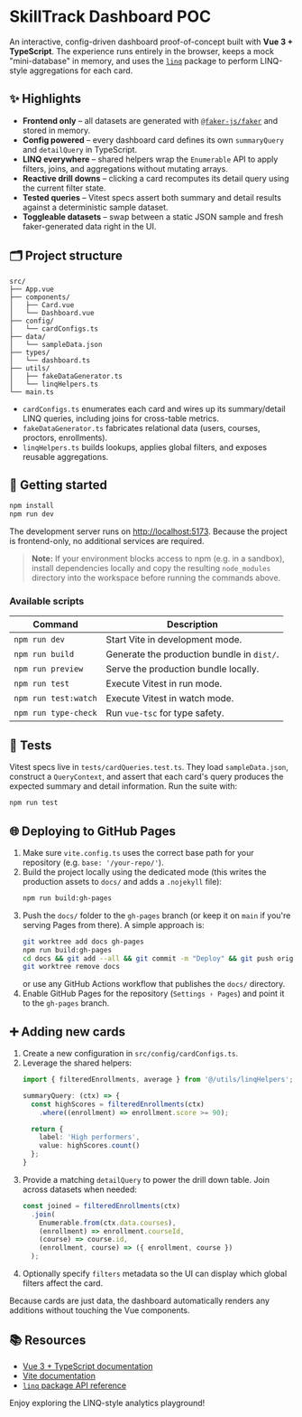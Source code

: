 # SkillTrack Dashboard POC

An interactive, config-driven dashboard proof-of-concept built with **Vue 3 + TypeScript**. The experience runs entirely in the browser, keeps a mock "mini-database" in memory, and uses the [`linq`](https://www.npmjs.com/package/linq) package to perform LINQ-style aggregations for each card.

## ✨ Highlights

- **Frontend only** – all datasets are generated with [`@faker-js/faker`](https://github.com/faker-js/faker) and stored in memory.
- **Config powered** – every dashboard card defines its own `summaryQuery` and `detailQuery` in TypeScript.
- **LINQ everywhere** – shared helpers wrap the `Enumerable` API to apply filters, joins, and aggregations without mutating arrays.
- **Reactive drill downs** – clicking a card recomputes its detail query using the current filter state.
- **Tested queries** – Vitest specs assert both summary and detail results against a deterministic sample dataset.
- **Toggleable datasets** – swap between a static JSON sample and fresh faker-generated data right in the UI.

## 🗂️ Project structure

```
src/
├── App.vue
├── components/
│   ├── Card.vue
│   └── Dashboard.vue
├── config/
│   └── cardConfigs.ts
├── data/
│   └── sampleData.json
├── types/
│   └── dashboard.ts
├── utils/
│   ├── fakeDataGenerator.ts
│   └── linqHelpers.ts
└── main.ts
```

- `cardConfigs.ts` enumerates each card and wires up its summary/detail LINQ queries, including joins for cross-table metrics.
- `fakeDataGenerator.ts` fabricates relational data (users, courses, proctors, enrollments).
- `linqHelpers.ts` builds lookups, applies global filters, and exposes reusable aggregations.

## 🚀 Getting started

```bash
npm install
npm run dev
```

The development server runs on <http://localhost:5173>. Because the project is frontend-only, no additional services are required.

> **Note:** If your environment blocks access to npm (e.g. in a sandbox), install dependencies locally and copy the resulting `node_modules` directory into the workspace before running the commands above.

### Available scripts

| Command | Description |
|---------|-------------|
| `npm run dev` | Start Vite in development mode. |
| `npm run build` | Generate the production bundle in `dist/`. |
| `npm run preview` | Serve the production bundle locally. |
| `npm run test` | Execute Vitest in run mode. |
| `npm run test:watch` | Execute Vitest in watch mode. |
| `npm run type-check` | Run `vue-tsc` for type safety. |

## 🧪 Tests

Vitest specs live in `tests/cardQueries.test.ts`. They load `sampleData.json`, construct a `QueryContext`, and assert that each card's query produces the expected summary and detail information. Run the suite with:

```bash
npm run test
```

## 🌐 Deploying to GitHub Pages

1. Make sure `vite.config.ts` uses the correct base path for your repository (e.g. `base: '/your-repo/'`).
2. Build the project locally using the dedicated mode (this writes the production assets to `docs/` and adds a `.nojekyll` file):
   ```bash
   npm run build:gh-pages
   ```
3. Push the `docs/` folder to the `gh-pages` branch (or keep it on `main` if you're serving Pages from there). A simple approach is:
   ```bash
   git worktree add docs gh-pages
   npm run build:gh-pages
   cd docs && git add --all && git commit -m "Deploy" && git push origin gh-pages
   git worktree remove docs
   ```
   or use any GitHub Actions workflow that publishes the `docs/` directory.
4. Enable GitHub Pages for the repository (`Settings › Pages`) and point it to the `gh-pages` branch.

## ➕ Adding new cards

1. Create a new configuration in `src/config/cardConfigs.ts`.
2. Leverage the shared helpers:
   ```ts
   import { filteredEnrollments, average } from '@/utils/linqHelpers';

   summaryQuery: (ctx) => {
     const highScores = filteredEnrollments(ctx)
       .where((enrollment) => enrollment.score >= 90);

     return {
       label: 'High performers',
       value: highScores.count()
     };
   }
   ```
3. Provide a matching `detailQuery` to power the drill down table. Join across datasets when needed:
   ```ts
   const joined = filteredEnrollments(ctx)
     .join(
       Enumerable.from(ctx.data.courses),
       (enrollment) => enrollment.courseId,
       (course) => course.id,
       (enrollment, course) => ({ enrollment, course })
     );
   ```
4. Optionally specify `filters` metadata so the UI can display which global filters affect the card.

Because cards are just data, the dashboard automatically renders any additions without touching the Vue components.

## 📚 Resources

- [Vue 3 + TypeScript documentation](https://vuejs.org/guide/typescript/overview.html)
- [Vite documentation](https://vitejs.dev/)
- [`linq` package API reference](https://github.com/mihaifm/linq)

Enjoy exploring the LINQ-style analytics playground!
